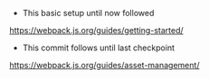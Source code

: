 - This basic setup until now followed

https://webpack.js.org/guides/getting-started/

- This commit follows until last checkpoint

https://webpack.js.org/guides/asset-management/
